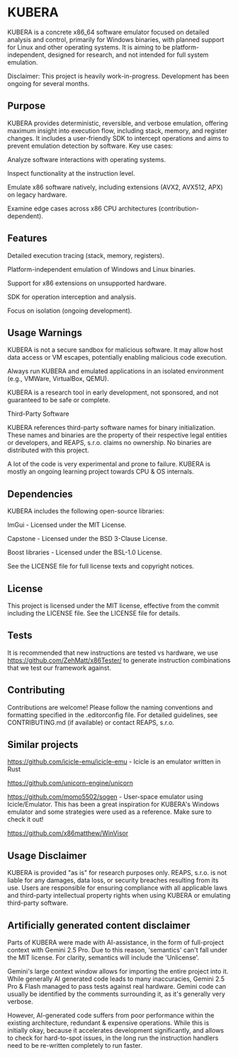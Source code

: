 # KUBERA
KUBERA is a concrete x86_64 software emulator focused on detailed analysis and control, primarily for Windows binaries, with planned support for Linux and other operating systems. 
It is aiming to be platform-independent, designed for research, and not intended for full system emulation.


Disclaimer: This project is heavily work-in-progress. Development has been ongoing for several months.

## Purpose
KUBERA provides deterministic, reversible, and verbose emulation, offering maximum insight into execution flow, including stack, memory, and register changes. 
It includes a user-friendly SDK to intercept operations and aims to prevent emulation detection by software. Key use cases:

Analyze software interactions with operating systems.

Inspect functionality at the instruction level.

Emulate x86 software natively, including extensions (AVX2, AVX512, APX) on legacy hardware.

Examine edge cases across x86 CPU architectures (contribution-dependent).


## Features

Detailed execution tracing (stack, memory, registers).

Platform-independent emulation of Windows and Linux binaries.

Support for x86 extensions on unsupported hardware.

SDK for operation interception and analysis.

Focus on isolation (ongoing development).

## Usage Warnings
KUBERA is not a secure sandbox for malicious software. It may allow host data access or VM escapes, potentially enabling malicious code execution. 

Always run KUBERA and emulated applications in an isolated environment (e.g., VMWare, VirtualBox, QEMU). 

KUBERA is a research tool in early development, not sponsored, and not guaranteed to be safe or complete.

Third-Party Software

KUBERA references third-party software names for binary initialization. These names and binaries are the property of their respective legal entities or developers, and REAPS, s.r.o. claims no ownership. No binaries are distributed with this project.

A lot of the code is very experimental and prone to failure. KUBERA is mostly an ongoing learning project towards CPU & OS internals.

## Dependencies
KUBERA includes the following open-source libraries:

ImGui - Licensed under the MIT License.

Capstone - Licensed under the BSD 3-Clause License.

Boost libraries - Licensed under the BSL-1.0 License.

See the LICENSE file for full license texts and copyright notices.

## License
This project is licensed under the MIT license, effective from the commit including the LICENSE file. See the LICENSE file for details.

## Tests
It is recommended that new instructions are tested vs hardware, we use https://github.com/ZehMatt/x86Tester/ to generate instruction combinations that we test our framework against.

## Contributing
Contributions are welcome! Please follow the naming conventions and formatting specified in the .editorconfig file. For detailed guidelines, see CONTRIBUTING.md (if available) or contact REAPS, s.r.o.

## Similar projects

https://github.com/icicle-emu/icicle-emu - Icicle is an emulator written in Rust

https://github.com/unicorn-engine/unicorn

https://github.com/momo5502/sogen - User-space emulator using Icicle/Emulator. This has been a great inspiration for KUBERA's Windows emulator and some strategies were used as a reference. Make sure to check it out!

https://github.com/x86matthew/WinVisor

## Usage Disclaimer

KUBERA is provided "as is" for research purposes only. REAPS, s.r.o. is not liable for any damages, data loss, or security breaches resulting from its use. Users are responsible for ensuring compliance with all applicable laws and third-party intellectual property rights when using KUBERA or emulating third-party software.

## Artificially generated content disclaimer

Parts of KUBERA were made with AI-assistance, in the form of full-project context with Gemini 2.5 Pro.
Due to this reason, 'semantics' can't fall under the MIT license. For clarity, semantics will include the 'Unlicense'.

Gemini's large context window allows for importing the entire project into it.
While generally AI generated code leads to many inaccuracies, Gemini 2.5 Pro & Flash managed to pass tests against real hardware.
Gemini code can usually be identified by the comments surrounding it, as it's generally very verbose.

However, AI-generated code suffers from poor performance within the existing architecture, redundant & expensive operations.
While this is initially okay, because it accelerates development significantly, and allows to check for hard-to-spot issues, in the long run the instruction handlers need to be re-written completely to run faster.

